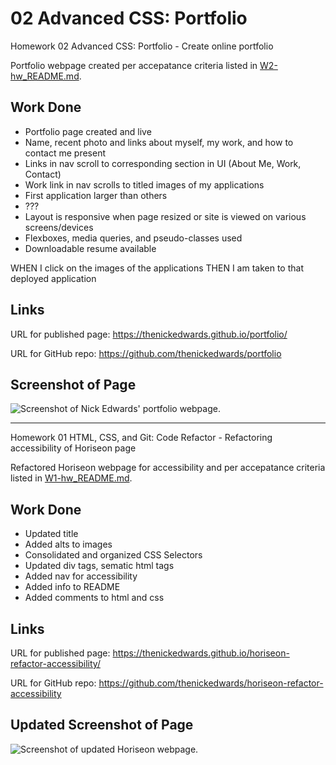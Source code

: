 # 02 Advanced CSS: Portfolio
Homework 02 Advanced CSS: Portfolio - Create online portfolio

Portfolio webpage created per accepatance criteria listed in [W2-hw_README.md](./portfolio/W2-hw_README.md).

## Work Done
* Portfolio page created and live
* Name, recent photo and links about myself, my work, and how to contact me present
* Links in nav scroll to corresponding section in UI (About Me, Work, Contact)
* Work link in nav scrolls to titled images of my applications
* First application larger than others
* ???
* Layout is responsive when page resized or site is viewed on various screens/devices
* Flexboxes, media queries, and pseudo-classes used
* Downloadable resume available

WHEN I click on the images of the applications
THEN I am taken to that deployed application

## Links
URL for published page: https://thenickedwards.github.io/portfolio/

URL for GitHub repo: https://github.com/thenickedwards/portfolio

## Screenshot of Page
![Screenshot of Nick Edwards' portfolio webpage.](screencapture-nick_edwards-portfolio.png)

***

Homework 01 HTML, CSS, and Git: Code Refactor - Refactoring accessibility of Horiseon page

Refactored Horiseon webpage for accessibility and per accepatance criteria listed in [W1-hw_README.md](./horiseon-refactor-accessibility/W1-hw_README.md).

## Work Done
* Updated title
* Added alts to images 
* Consolidated and organized CSS Selectors 
* Updated div tags, sematic html tags 
* Added nav for accessibility
* Added info to README
* Added comments to html and css

## Links
URL for published page: https://thenickedwards.github.io/horiseon-refactor-accessibility/

URL for GitHub repo: https://github.com/thenickedwards/horiseon-refactor-accessibility

## Updated Screenshot of Page
![Screenshot of updated Horiseon webpage.](screencapture-horiseon-refactor.png)
